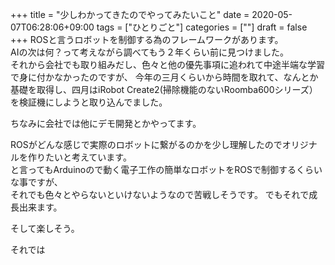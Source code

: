 +++
title = "少しわかってきたのでやってみたいこと"
date = 2020-05-07T06:28:06+09:00
tags = ["ひとりごと"]
categories = [""]
draft = false
+++
ROSと言うロボットを制御する為のフレームワークがあります。  
AIの次は何？って考えながら調べてもう２年くらい前に見つけました。  
それから会社でも取り組みだし、色々と他の優先事項に追われて中途半端な学習で身に付かなかったのですが、
今年の三月くらいから時間を取れて、なんとか基礎を取得し、四月はiRobot Create2(掃除機能のないRoomba600シリーズ）を検証機にしようと取り込んでました。

ちなみに会社では他にデモ開発とかやってます。

ROSがどんな感じで実際のロボットに繋がるのかを少し理解したのでオリジナルを作りたいと考えています。  
と言ってもArduinoので動く電子工作の簡単なロボットをROSで制御するくらいな事ですが、  
それでも色々とやらないといけないようなので苦戦しそうです。
でもそれで成長出来ます。

そして楽しそう。

それでは

